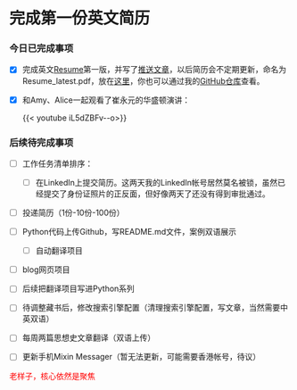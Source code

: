 # 完成第一份英文简历


### 今日已完成事项

-   [x] 完成英文[Resume](https://doraemonj.github.io/docs/Resume-2022-05-17.pdf)第一版，并写了[推送文章](https://doraemonj.github.io/dairy_005/)，以后简历会不定期更新，命名为Resume_latest.pdf，放在[这里](https://doraemonj.github.io/docs/Resume_latest.pdf)，你也可以通过我的[GitHub仓库](https://github.com/doraemonj/doraemonj.github.io/tree/main/docs)查看。

-   [x] 和Amy、Alice一起观看了崔永元的华盛顿演讲：

    {{< youtube  iL5dZBFv--o>}}

### 后续待完成事项

-   [ ] 工作任务清单排序：

    -   [ ] 在LinkedIn上提交简历。这两天我的LinkedIn帐号居然莫名被锁，虽然已经提交了身份证照片的正反面，但好像两天了还没有得到审批通过。
-   [ ] 投递简历（1份-10份-100份）
-   [ ] Python代码上传Github，写README.md文件，案例双语展示

    -   [ ] 自动翻译项目
-   [ ] blog网页项目
-   [ ] 后续把翻译项目写进Python系列



-   [ ] 待调整藏书后，修改搜索引擎配置（清理搜索引擎配置，写文章，当然需要中英双语）
-   [ ] 每周两篇思想史文章翻译（双语上传）

-   [ ] 更新手机Mixin Messager（暂无法更新，可能需要香港帐号，待议）



<font color='red'> 老样子，核心依然是聚焦</font>

